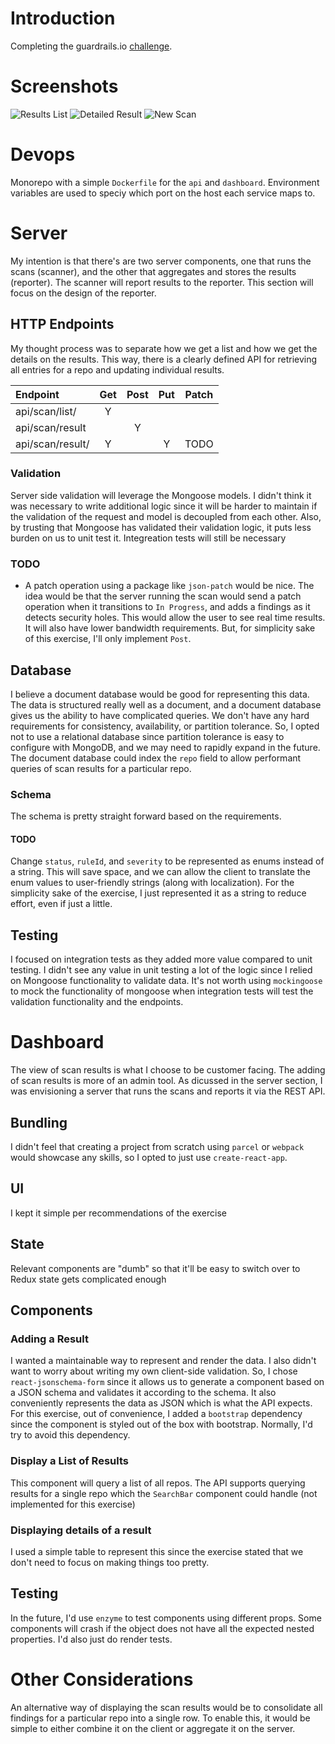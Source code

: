 # Introduction
Completing the guardrails.io [challenge](https://github.com/guardrailsio/full-stack-engineer-challenge).

# Screenshots
![Results List](screenshots/ResultsList.png)
![Detailed Result](screenshots/DetailedResults.png)
![New Scan](screenshots/AddNewScan.png)

# Devops
Monorepo with a simple `Dockerfile` for the `api` and `dashboard`.  Environment variables are used to speciy which port on the host each service maps to.

# Server
My intention is that there's are two server components, one that runs the scans (scanner), and the other that aggregates and stores the results (reporter).  The scanner will report results to the reporter.  This section will focus on the design of the reporter.
## HTTP Endpoints
My thought process was to separate how we get a list and how we get the details on the results.  This way, there is a clearly defined API for retrieving all entries for a repo and updating individual results.

| Endpoint             | Get | Post | Put | Patch |
|:---------------------|:---:|:----:|:---:|:-----:|
| api/scan/list/<repo> | Y   |      |     |       |
| api/scan/result      |     | Y    |     |       |
| api/scan/result/<id> | Y   |      | Y   | TODO  |

### Validation
Server side validation will leverage the Mongoose models.  I didn't think it was necessary to write additional logic since it will be harder to maintain if the validation of the request and model is decoupled from each other.  Also, by trusting that Mongoose has validated their validation logic, it puts less burden on us to unit test it.  Integreation tests will still be necessary
### TODO
* A patch operation using a package like `json-patch` would be nice.  The idea would be that the server running the scan would send a patch operation when it transitions to `In Progress`, and adds a findings as it detects security holes.  This would allow the user to see real time results.  It will also have lower bandwidth requirements.  But, for simplicity sake of this exercise, I'll only implement `Post`.
## Database
I believe a document database would be good for representing this data.  The data is structured really well as a document, and a document database gives us the ability to have complicated queries.  We don't have any hard requirements for consistency, availability, or partition tolerance.  So, I opted not to use a relational database since partition tolerance is easy to configure with MongoDB, and we may need to rapidly expand in the future.  The document database could index the `repo` field to allow performant queries of scan results for a particular repo.
### Schema
The schema is pretty straight forward based on the requirements.  
#### TODO 
Change `status`, `ruleId`, and `severity` to be represented as enums instead of a string.  This will save space, and we can allow the client to translate the enum values to user-friendly strings (along with localization).  For the simplicity sake of the exercise, I just represented it as a string to reduce effort, even if just a little.
## Testing
I focused on integration tests as they added more value compared to unit testing.  I didn't see any value in unit testing a lot of the logic since I relied on Mongoose functionality to validate data.  It's not worth using `mockingoose` to mock the functionality of mongoose when integration tests will test the validation functionality and the endpoints.

# Dashboard
The view of scan results is what I choose to be customer facing.  The adding of scan results is more of an admin tool.  As dicussed in the server section, I was envisioning a server that runs the scans and reports it via the REST API.
## Bundling
I didn't feel that creating a project from scratch using `parcel` or `webpack` would showcase any skills, so I opted to just use `create-react-app`.
## UI
I kept it simple per recommendations of the exercise
## State
Relevant components are "dumb" so that it'll be easy to switch over to Redux state gets complicated enough
## Components
### Adding a Result
I wanted a maintainable way to represent and render the data.  I also didn't want to worry about writing my own client-side validation.  So, I chose `react-jsonschema-form` since it allows us to generate a component based on a JSON schema and validates it according to the schema.  It also conveniently represents the data as JSON which is what the API expects. For this exercise, out of convenience, I added a `bootstrap` dependency since the component is styled out of the box with bootstrap.  Normally, I'd try to avoid this dependency.
### Display a List of Results
This component will query a list of all repos.  The API supports querying results for a single repo which the `SearchBar` component could handle (not implemented for this exercise)
### Displaying details of a result
I used a simple table to represent this since the exercise stated that we don't need to focus on making things too pretty.
## Testing
In the future, I'd use `enzyme` to test components using different props. Some components will crash if the object does not have all the expected nested properties. I'd also just do render tests.  

# Other Considerations
An alternative way of displaying the scan results would be to consolidate all findings for a particular repo into a single row.  To enable this, it would be simple to either combine it on the client or aggregate it on the server.
